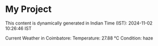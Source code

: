 # My Project

This content is dynamically generated in Indian Time (IST): 2024-11-02 10:26:46 IST


Current Weather in Coimbatore:
Temperature: 27.88 °C
Condition: haze
